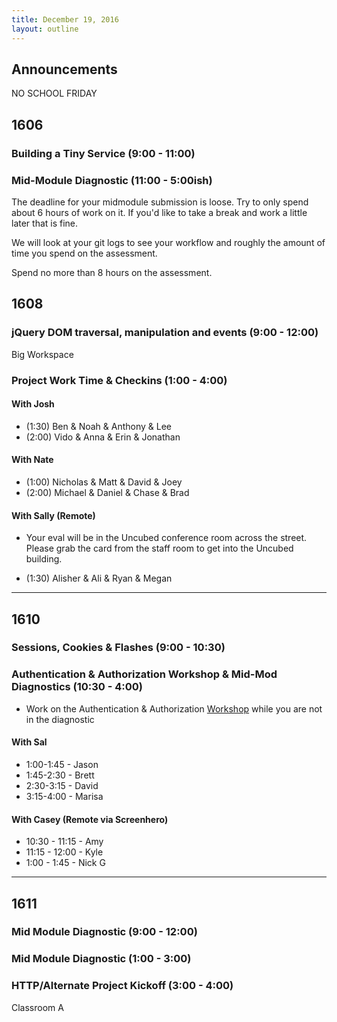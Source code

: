 ```yaml
---
title: December 19, 2016
layout: outline
---
```



## Announcements
NO SCHOOL FRIDAY

## 1606

### Building a Tiny Service (9:00 - 11:00)

### Mid-Module Diagnostic (11:00 - 5:00ish)

The deadline for your midmodule submission is loose. Try to only spend about 6 hours of work on it. If you'd like to take a break and work a little later that is fine.

We will look at your git logs to see your workflow and roughly the amount of time you spend on the assessment.

Spend no more than 8 hours on the assessment.

## 1608

### jQuery DOM traversal, manipulation and events (9:00 - 12:00)

Big Workspace

### Project Work Time & Checkins (1:00 - 4:00)

#### With Josh

* (1:30) Ben & Noah & Anthony & Lee
* (2:00) Vido & Anna & Erin & Jonathan

#### With Nate

* (1:00) Nicholas & Matt & David & Joey
* (2:00) Michael & Daniel & Chase & Brad

#### With Sally (Remote)

* Your eval will be in the Uncubed conference room across the street. Please
grab the card from the staff room to get into the Uncubed building.

* (1:30) Alisher & Ali & Ryan & Megan

***

## 1610

### Sessions, Cookies & Flashes (9:00 - 10:30)

### Authentication & Authorization Workshop & Mid-Mod Diagnostics (10:30 - 4:00)

* Work on the Authentication & Authorization [Workshop](https://gist.github.com/case-eee/cd35fed926fa15670a05bd02448ef366) while you are
not in the diagnostic

#### With Sal

* 1:00-1:45 -  Jason
* 1:45-2:30 -  Brett
* 2:30-3:15 -  David
* 3:15-4:00 -  Marisa

#### With Casey (Remote via Screenhero)

* 10:30 - 11:15 - Amy
* 11:15 - 12:00 - Kyle
* 1:00 - 1:45 - Nick G

***

## 1611

### Mid Module Diagnostic (9:00 - 12:00)

### Mid Module Diagnostic (1:00 - 3:00)

### HTTP/Alternate Project Kickoff (3:00 - 4:00)

Classroom A
